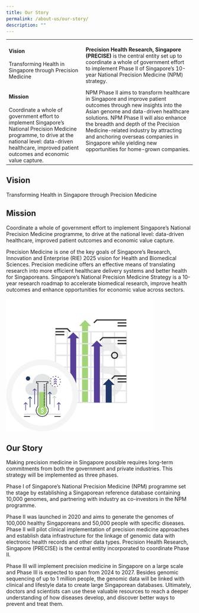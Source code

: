 ```yaml
---
title: Our Story
permalink: /about-us/our-story/
description: ""
---
```

<table>
	<tbody>
		<tr>
			<td>
				<h4>Vision</h4>
				Transforming Health in Singapore through Precision Medicine
				<br><br>
		<h4>Mission</h4>
		Coordinate a whole of government effort to implement Singapore’s National Precision Medicine programme, to drive at the national level: data-driven healthcare, improved patient outcomes and economic value capture.
		</td>
		<td>
	<b>Precision Health Research, Singapore (PRECISE)</b> is the central entity set up to coordinate a whole of government effort to implement Phase II of Singapore’s 10-year National Precision Medicine (NPM) strategy.

NPM Phase II aims to transform healthcare in Singapore and improve patient outcomes through new insights into the Asian genome and data-driven healthcare solutions. NPM Phase II will also enhance the breadth and depth of the Precision Medicine-related industry by attracting and anchoring overseas companies in Singapore while yielding new opportunities for home-grown companies.
</td>
</tr>
</tbody>
</table>

## Vision

Transforming Health in Singapore through Precision Medicine

## Mission

Coordinate a whole of government effort to implement Singapore’s National Precision Medicine programme, to drive at the national level: data-driven healthcare, improved patient outcomes and economic value capture.

Precision Medicine is one of the key goals of Singapore’s&nbsp;Research, Innovation and Enterprise (RIE)&nbsp;2025 vision for Health and Biomedical Sciences. Precision medicine offers an effective means of translating research into more efficient healthcare delivery systems and better health for Singaporeans. Singapore’s National Precision Medicine Strategy is a 10-year research roadmap to accelerate biomedical research, improve health outcomes and enhance opportunities for economic value across sectors.

<img src="/images/About%20Us/Our%20Story/our%20story.png" style="width:400px">

Our Story
---------

Making precision medicine in Singapore possible requires long-term commitments from both the government and private industries. This strategy will be implemented as three phases.

Phase I of Singapore’s National Precision Medicine (NPM) programme set the stage by establishing a Singaporean reference database containing 10,000 genomes, and partnering with industry as co-investors in the NPM programme.

Phase II was launched in 2020 and aims to generate the genomes of 100,000 healthy Singaporeans and 50,000 people with specific diseases. Phase II will pilot clinical implementation of precision medicine approaches and establish data infrastructure for the linkage of genomic data with electronic health records and other data types. Precision Health Research, Singapore (PRECISE) is the central entity incorporated to coordinate Phase II.

Phase III will implement precision medicine in Singapore on a large scale and Phase III is expected to span from 2024 to 2027. Besides genomic sequencing of up to 1 million people, the genomic data will be linked with clinical and lifestyle data to create large Singaporean databases. Ultimately, doctors and scientists can use these valuable resources to reach a deeper understanding of how diseases develop, and discover better ways to prevent and treat them.